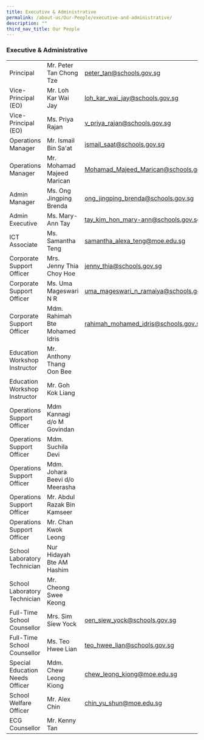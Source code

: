 ```yaml
---
title: Executive & Administrative
permalink: /about-us/Our-People/executive-and-administrative/
description: ""
third_nav_title: Our People
---
```

### Executive & Administrative

|  	|  	|  	|
|---	|---	|---	|
| Principal 	| Mr. Peter Tan Chong Tze 	| peter_tan@schools.gov.sg 	|
| Vice-Principal (EO) 	| Mr. Loh Kar Wai Jay 	| loh_kar_wai_jay@schools.gov.sg 	|
| Vice-Principal (EO) 	| Ms. Priya Rajan 	| v_priya_rajan@schools.gov.sg 	|
| Operations Manager 	| Mr. Ismail Bin Sa'at 	| ismail_saat@schools.gov.sg |
| Operations Manager 	| Mr. Mohamad Majeed Marican	| Mohamad_Majeed_Marican@schools.gov.sg |
| Admin  Manager 	| Ms. Ong Jingping Brenda 	| ong_jingping_brenda@schools.gov.sg 	|
| Admin Executive 	| Ms. Mary-Ann Tay 	| tay_kim_hon_mary-ann@schools.gov.sg 	|
| ICT Associate 	| Ms. Samantha Teng 	| samantha_alexa_teng@moe.edu.sg 	|
| Corporate Support Officer 	| Mrs. Jenny Thia Choy Hoe 	| jenny_thia@schools.gov.sg 	|
| Corporate Support Officer 	| Ms. Uma Mageswari N R 	| uma_mageswari_n_ramaiya@schools.gov.sg 	|
| Corporate Support Officer 	| Mdm. Rahimah Bte Mohamed Idris 	| rahimah_mohamed_idris@schools.gov.sg 	|
| Education Workshop Instructor 	| Mr. Anthony Thang Oon Bee 	|  	|
| Education Workshop Instructor 	| Mr. Goh Kok Liang 	|  	|
| Operations Support Officer 	| Mdm Kannagi d/o M Govindan 	|  	|
| Operations Support Officer 	| Mdm. Suchila Devi 	|  	|
| Operations Support Officer 	| Mdm. Johara Beevi d/o Meerasha 	|  	|
| Operations Support Officer 	| Mr. Abdul Razak Bin Kamseer 	|  	|
| Operations Support Officer 	| Mr. Chan Kwok Leong 	|  	|
| School Laboratory Technician 	| Nur Hidayah Bte AM Hashim 	|  	|
| School Laboratory Technician 	| Mr. Cheong Swee Keong	|  	|
| Full-Time School Counsellor 	| Mrs. Sim Siew Yock 	|  oen_siew_yock@schools.gov.sg 	|
| Full-Time School Counsellor 	| Ms. Teo Hwee Lian 	|  teo_hwee_lian@schools.gov.sg	|
| Special Education Needs Officer	| Mdm. Chew Leong Kiong 	|  chew_leong_kiong@moe.edu.sg 	|
| School Welfare Officer 	| Mr. Alex Chin 	| chin_yu_shun@moe.edu.sg 	|
ECG Counsellor 	| Mr. Kenny Tan 	| 	|
